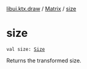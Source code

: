 [libui.ktx.draw](../README.md) / [Matrix](README.md) / [size](size.md)

# size

`val size: `[`Size`](../-size/README.md)

Returns the transformed size.

